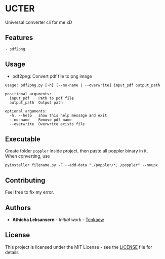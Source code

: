 # UCTER

Universal converter cli for me xD

## Features

```
- pdf2png
```

## Usage

- pdf2png: Convert pdf file to png image

```
usage: pdf2png.py [-h] [--no-name | --overwrite] input_pdf output_path

positional arguments:
  input_pdf    Path to pdf file
  output_path  Output path

optional arguments:
  -h, --help   show this help message and exit
  --no-name    Remove pdf name
  --overwrite  Overwrite exists file
```

## Executable

Create folder `poppler` inside project, then paste all poppler binary in it. When converting, use 

```
pyinstaller filename.py -F --add-data "./poppler/*;./poppler" --noupx
```

## Contributing

Feel free to fix my error.

## Authors

* **Athicha Leksansern** - *Initial work* - [Tonkaew](https://github.com/tonkaew131)

## License

This project is licensed under the MIT License - see the [LICENSE](LICENSE) file for details